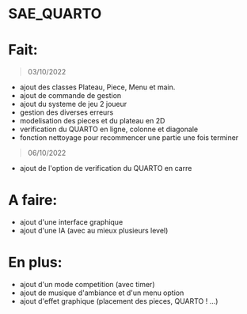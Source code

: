 # SAE_QUARTO


# Fait:

> 03/10/2022
- ajout des classes Plateau, Piece, Menu et main.
- ajout de commande de gestion
- ajout du systeme de jeu 2 joueur
- gestion des diverses erreurs
- modelisation des pieces et du plateau en 2D
- verification du QUARTO en ligne, colonne et diagonale
- fonction nettoyage pour recommencer une partie une fois terminer

> 06/10/2022
- ajout de l'option de verification du QUARTO en carre

# A faire:

- ajout d'une interface graphique
- ajout d'une IA (avec au mieux plusieurs level)

# En plus:

- ajout d'un mode competition (avec timer)
- ajout de musique d'ambiance et d'un menu option
- ajout d'effet graphique (placement des pieces, QUARTO ! ...)

